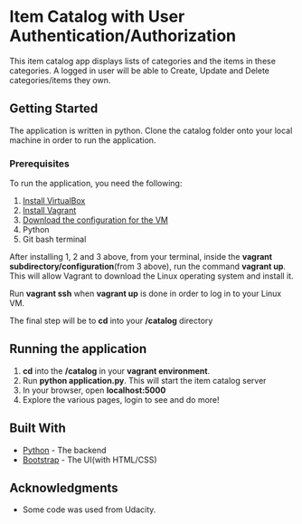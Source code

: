 # Item Catalog with User Authentication/Authorization

This item catalog app displays lists of categories and the items in these categories. A logged in user will be able to Create, Update and Delete categories/items they own.

## Getting Started

The application is written in python.
Clone the catalog folder onto your local machine in order to run the application.

### Prerequisites

To run the application, you need the following:

1. [Install VirtualBox](https://www.virtualbox.org/wiki/Downloads)
2. [Install Vagrant](https://www.vagrantup.com/downloads.html)
3. [Download the configuration for the VM](https://d17h27t6h515a5.cloudfront.net/topher/2017/August/59822701_fsnd-virtual-machine/fsnd-virtual-machine.zip)
4. Python
5. Git bash terminal

After installing 1, 2 and 3 above, from your terminal, inside the **vagrant subdirectory/configuration**(from 3 above), run the command **vagrant up**. This will allow Vagrant to download the Linux operating system and install it.

Run **vagrant ssh** when **vagrant up** is done in order to log in to your Linux VM.

The final step will be to **cd** into your **/catalog** directory

## Running the application

1. **cd** into the **/catalog** in your **vagrant environment**.
2. Run **python application.py**. This will start the item catalog server
3. In your browser, open __localhost:5000__
4. Explore the various pages, login to see and do more!



## Built With

* [Python](http://www.dropwizard.io/1.0.2/docs/) - The backend
* [Bootstrap](hhttps://getbootstrap.com/) - The UI(with HTML/CSS)

## Acknowledgments

* Some code was used from Udacity.
